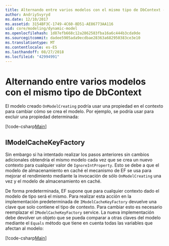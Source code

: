 ```yaml
---
title: Alternando entre varios modelos con el mismo tipo de DbContext - EF Core
author: AndriySvyryd
ms.date: 12/10/2017
ms.assetid: 3154BF3C-1749-4C60-8D51-AE86773AA116
uid: core/modeling/dynamic-model
ms.openlocfilehash: 1d87efb668c12a2862583fba16a6c444b3cda9de
ms.sourcegitcommit: dadee5905ada9ecdbae28363a682950383ce3e10
ms.translationtype: MT
ms.contentlocale: es-ES
ms.lasthandoff: 08/27/2018
ms.locfileid: "42994991"
---
```

# <a name="alternating-between-multiple-models-with-the-same-dbcontext-type"></a>Alternando entre varios modelos con el mismo tipo de DbContext

El modelo creado `OnModelCreating` podría usar una propiedad en el contexto para cambiar cómo se crea el modelo. Por ejemplo, se podría usar para excluir una propiedad determinada:

[!code-csharp[Main](../../../samples/core/DynamicModel/DynamicContext.cs?name=Class)]

## <a name="imodelcachekeyfactory"></a>IModelCacheKeyFactory
Sin embargo si ha intentado realizar los pasos anteriores sin cambios adicionales obtendría el mismo modelo cada vez que se crea un nuevo contexto para cualquier valor de `IgnoreIntProperty`. Esto se debe a que el modelo de almacenamiento en caché el mecanismo de EF se usa para mejorar el rendimiento mediante la invocación de sólo `OnModelCreating` una vez y el modelo de almacenamiento en caché.

De forma predeterminada, EF supone que para cualquier contexto dado el modelo de tipo será el mismo. Para realizar esta acción en la implementación predeterminada de `IModelCacheKeyFactory` devuelve una clave que solo contiene el tipo de contexto. Para cambiar esto es necesario reemplazar el `IModelCacheKeyFactory` service. La nueva implementación debe devolver un objeto que se pueda comparar a otras claves del modelo mediante el `Equals` método que tiene en cuenta todas las variables que afectan al modelo:

[!code-csharp[Main](../../../samples/core/DynamicModel/DynamicModelCacheKeyFactory.cs?name=Class)]
